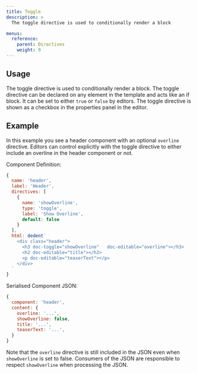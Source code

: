 ```yaml
---
title: Toggle
description: >
  The toggle directive is used to conditionally render a block

menus:
  reference:
    parent: Directives
    weight: 9
---
```


## Usage

The toggle directive is used to conditionally render a block. The toggle directive can be declared on any element in the template and acts like an if block. It can be set to either `true` or `false` by editors. The toggle directive is shown as a checkbox in the properties panel in the editor.

## Example

In this example you see a header component with an optional `overline` directive. Editors can control explicitly with the toggle directive to either include an overline in the header component or not.

Component Definition:

```js
{
  name: 'header',
  label: 'Header',
  directives: [
    {
      name: 'showOverline',
      type: 'toggle',
      label: 'Show Overline',
      default: false
    }
  ],
  html: dedent`
    <div class="header">
      <h3 doc-toggle="showOverline"   doc-editable="overline"></h3>
      <h2 doc-editable="title"></h2>
      <p doc-editable="teaserText"></p>
    </div>
  `
}
```

Serialised Component JSON:

```js
{
  component: 'header',
  content: {
    overline: '...',
    showOverline: false,
    title: '...',
    teaserText: '...',
  }
}
```

Note that the `overline` directive is still included in the JSON even when `showOverline` is set to false. Consumers of the JSON are responsible to respect `showOverline` when processing the JSON.
